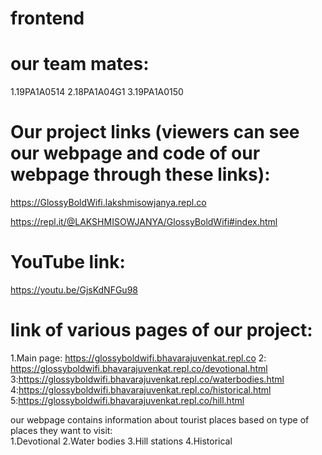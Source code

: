 # frontend 

# our team mates: 
1.19PA1A0514 
2.18PA1A04G1 
3.19PA1A0150 

# Our project links (viewers can see our webpage and code of our webpage through these links):  

https://GlossyBoldWifi.lakshmisowjanya.repl.co  

https://repl.it/@LAKSHMISOWJANYA/GlossyBoldWifi#index.html 

# YouTube link: 
https://youtu.be/GjsKdNFGu98  

# link of various pages of our project:  
1.Main page: https://glossyboldwifi.bhavarajuvenkat.repl.co
2: https://glossyboldwifi.bhavarajuvenkat.repl.co/devotional.html 
3:https://glossyboldwifi.bhavarajuvenkat.repl.co/waterbodies.html
4:https://glossyboldwifi.bhavarajuvenkat.repl.co/historical.html 
5:https://glossyboldwifi.bhavarajuvenkat.repl.co/hill.html

our webpage contains information about tourist places based on type of places they want to visit:  
1.Devotional 
2.Water bodies 
3.Hill stations 
4.Historical



